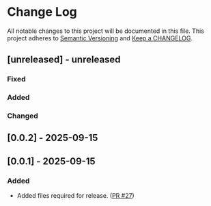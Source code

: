 # Change Log

All notable changes to this project will be documented in this file. This project adheres to [Semantic Versioning](http://semver.org/) and [Keep a CHANGELOG](http://keepachangelog.com/).

## [unreleased] - unreleased

### Fixed


### Added


### Changed


## [0.0.2] - 2025-09-15

## [0.0.1] - 2025-09-15

### Added

- Added files required for release. ([PR #27](https://github.com/redvers/pony-odbc/pull/27))

